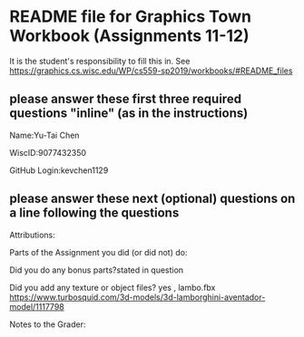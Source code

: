 # README file for Graphics Town Workbook (Assignments 11-12)

It is the student's responsibility to fill this in.
See <https://graphics.cs.wisc.edu/WP/cs559-sp2019/workbooks/#README_files>

## please answer these first three required questions "inline" (as in the instructions)

Name:Yu-Tai Chen    

WiscID:9077432350

GitHub Login:kevchen1129

## please answer these next (optional) questions on a line following the questions

Attributions:

Parts of the Assignment you did (or did not) do:

Did you do any bonus parts?stated in question

Did you add any texture or object files? yes , lambo.fbx
https://www.turbosquid.com/3d-models/3d-lamborghini-aventador-model/1117798


Notes to the Grader:
